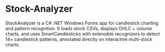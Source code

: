 # Stock-Analyzer
StockAnalyzer is a C# .NET Windows Forms app for candlestick charting and pattern recognition. It loads stock CSVs, displays OHLC + volume charts, and uses SmartCandlesticks with extensible recognizers to detect 14+ candlestick patterns, annotated directly on interactive multi-stock charts.
